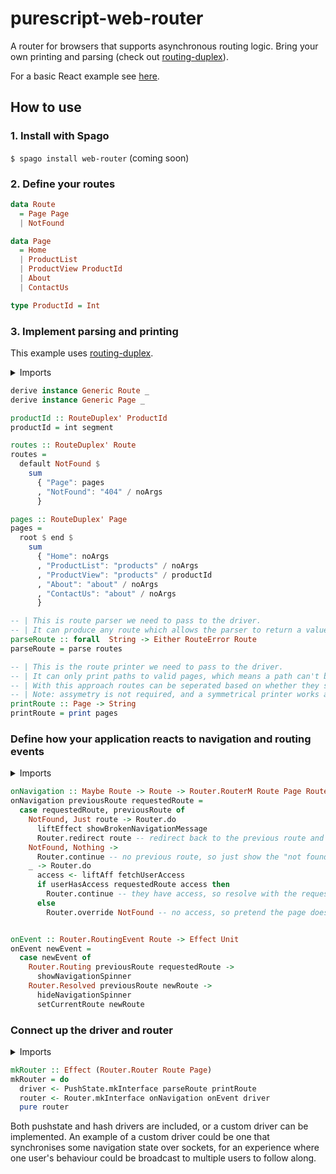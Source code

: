 # purescript-web-router

A router for browsers that supports asynchronous routing logic. Bring your own printing and parsing (check out [routing-duplex](https://github.com/natefaubion/purescript-routing-duplex)).

For a basic React example see [here](https://github.com/robertdp/purescript-web-router-example/tree/master/src).

## How to use

### 1. Install with Spago

`$ spago install web-router` (coming soon)

### 2. Define your routes

```purescript
data Route
  = Page Page
  | NotFound

data Page
  = Home
  | ProductList
  | ProductView ProductId
  | About
  | ContactUs

type ProductId = Int
```

### 3. Implement parsing and printing

This example uses [routing-duplex](https://github.com/natefaubion/purescript-routing-duplex).

<details>
<summary>Imports</summary>

```purescript
import Prelude hiding ((/))
import Data.Either (Either)
import Data.Generic.Rep (class Generic)
import Routing.Duplex (RouteDuplex', default, end, int, parse, print, root, segment)
import Routing.Duplex.Generic (noArgs, sum)
import Routing.Duplex.Generic.Syntax ((/))
import Routing.Duplex.Parser (RouteError)
```

</details>

```purescript
derive instance Generic Route _
derive instance Generic Page _

productId :: RouteDuplex' ProductId
productId = int segment

routes :: RouteDuplex' Route
routes =
  default NotFound $
    sum
      { "Page": pages
      , "NotFound": "404" / noArgs
      }

pages :: RouteDuplex' Page
pages =
  root $ end $
    sum
      { "Home": noArgs
      , "ProductList": "products" / noArgs
      , "ProductView": "products" / productId
      , "About": "about" / noArgs
      , "ContactUs": "about" / noArgs
      }

-- | This is route parser we need to pass to the driver.
-- | It can produce any route which allows the parser to return a value of `NotFound` instead of failing.
parseRoute :: forall  String -> Either RouteError Route
parseRoute = parse routes

-- | This is the route printer we need to pass to the driver.
-- | It can only print paths to valid pages, which means a path can't be produced for the `NotFound` route.
-- | With this approach routes can be seperated based on whether they should be a navigation target and have a URL.
-- | Note: assymetry is not required, and a symmetrical printer works as well.
printRoute :: Page -> String
printRoute = print pages
```

### Define how your application reacts to navigation and routing events

<details>
<summary>Imports</summary>

```purescript
import Web.Router as Router
```

</details>

```purescript
onNavigation :: Maybe Route -> Route -> Router.RouterM Route Page Router.Routing Router.Resolved Unit
onNavigation previousRoute requestedRoute =
  case requestedRoute, previousRoute of
    NotFound, Just route -> Router.do
      liftEffect showBrokenNavigationMessage
      Router.redirect route -- redirect back to the previous route and show a message
    NotFound, Nothing ->
      Router.continue -- no previous route, so just show the "not found" page
    _ -> Router.do
      access <- liftAff fetchUserAccess
      if userHasAccess requestedRoute access then
        Router.continue -- they have access, so resolve with the requested page
      else
        Router.override NotFound -- no access, so pretend the page doesn't exist


onEvent :: Router.RoutingEvent Route -> Effect Unit
onEvent newEvent =
  case newEvent of
    Router.Routing previousRoute requestedRoute ->
      showNavigationSpinner
    Router.Resolved previousRoute newRoute ->
      hideNavigationSpinner
      setCurrentRoute newRoute
```

### Connect up the driver and router

<details>
<summary>Imports</summary>

```purescript
import Web.Router as Router
import Web.Router.PushState as PushState
```

</details>

```purescript
mkRouter :: Effect (Router.Router Route Page)
mkRouter = do
  driver <- PushState.mkInterface parseRoute printRoute
  router <- Router.mkInterface onNavigation onEvent driver
  pure router
```

Both pushstate and hash drivers are included, or a custom driver can be implemented. An example of a custom driver could be one that synchronises some navigation state over sockets, for an experience where one user's behaviour could be broadcast to multiple users to follow along.
